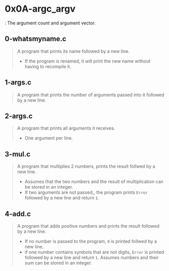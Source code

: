 # 0x0A-argc_argv
: The argument count and argument vector.

## 0-whatsmyname.c
> A program that prints its name followed by a new line.
> - If the program is renamed, it will print the new name without having to recompile it.

## 1-args.c
> A program that prints the number of arguments passed into it followed by a new line.

## 2-args.c
> A program that prints all arguments it receives.
> - One argument per line.

## 3-mul.c
> A program that multiplies 2 numbers, prints the result follwed by a new line. 
> - Assumes that the two numbers and the result of multiplication can be stored in an integer.
> - If two arguments are not passed,, the program prints ``` Error ``` followed by a new line and return ``` 1 ```.

## 4-add.c
> A program that adds positive numbers and prints the result followed by a new line.
> - If no number is passed to the program, ``` 0 ``` is printed follwed by a new line.
> - if one number contains symbols that are not digits, ``` Error ``` is printed followed by a new line and return ``` 1 ```.
> Assumes numbers and their sum can be stored in an integer.


